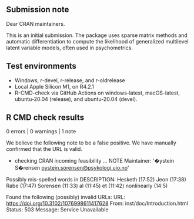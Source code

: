 ## Submission note

Dear CRAN maintainers.

This is an initial submission. The package uses sparse matrix methods and
automatic differentiation to compute the likelihood of generalized multilevel
latent variable models, often used in psychometrics.

## Test environments

* Windows, r-devel, r-release, and r-oldrelease
* Local Apple Silicon M1, on R4.2.1
* R-CMD-check via GitHub Actions on windows-latest, macOS-latest, ubuntu-20.04 (release), and ubuntu-20.04 (devel).


## R CMD check results

0 errors | 0 warnings | 1 note

We believe the following note to be a false positive. We have manually confirmed 
that the URL is valid.

* checking CRAN incoming feasibility ... NOTE
Maintainer: '�ystein S�rensen <oystein.sorensen@psykologi.uio.no>'

Possibly mis-spelled words in DESCRIPTION:
  Hesketh (17:52)
  Jeon (17:38)
  Rabe (17:47)
  Sorensen (11:33)
  al (11:45)
  et (11:42)
  nonlinearly (14:5)

Found the following (possibly) invalid URLs:
  URL: https://doi.org/10.3102/1076998611417628
    From: inst/doc/Introduction.html
    Status: 503
    Message: Service Unavailable
